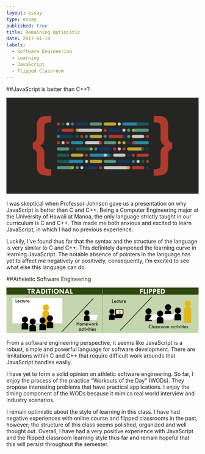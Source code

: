 ```yaml
---
layout: essay
type: essay
published: true
title: Remaining Optimistic
date: 2017-01-18
labels:
  - Software Engineering
  - Learning
  - JavaScript
  - Flipped Classroom
---
```


##JavaScript is better than C++?

<img class="ui fluid circular floated image" src="../images/Ruby-and-JavaScript.jpg">

I was skeptical when Professor Johnson gave us a presentation on why JavaScript is better than C and C++. Being a Computer Engineering major at the University of Hawaii at Manoa, the only language strictly taught in our curriculum is C and C++. This made me both anxious and excited to learn JavaScript, in which I had no previous experience.

Luckily, I’ve found thus far that the syntax and the structure of the language is very similar to C and C++. This definitely dampened the learning curve in learning JavaScript. The notable absence of pointers in the language has yet to affect me negatively or positively, consequently, I’m excited to see what else this language can do.

##Atheletic Software Engineering

<img class="ui fluid circular floated image" src="../images/FlippedClassroom.jpg">

From a software engineering perspective, it seems like JavaScript is a robust, simple and powerful language for software development. There are limitations within C and C++ that require difficult work arounds that JavaScript handles easily. 

I have yet to form a solid opinion on athletic software engineering. So far, I enjoy the process of the practice “Workouts of the Day” (WODs). They propose interesting problems that have practical applications. I enjoy the timing component of the WODs because it mimics real world interview and industry scenarios.

I remain optimistic about the style of learning in this class. I have had negative experiences with online course and flipped classrooms in the past, however; the structure of this class seems polished, organized and well thought out. Overall, I have had a very positive experience with JavaScript and the flipped classroom learning style thus far and remain hopeful that this will persist throughout the semester.

